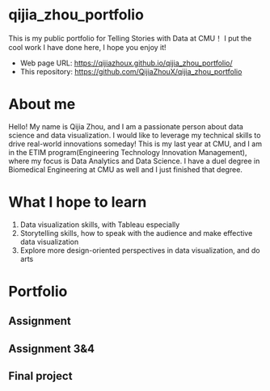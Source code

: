 # qijia_zhou_portfolio
This is my public portfolio for Telling Stories with Data at CMU！
I put the cool work I have done here, I hope you enjoy it!

- Web page URL: https://qijiazhoux.github.io/qijia_zhou_portfolio/
- This repository: https://github.com/QijiaZhouX/qijia_zhou_portfolio

# About me
Hello! My name is Qijia Zhou, and I am a passionate person about data science and data visualization. I would like to leverage my technical skills to drive real-world innovations someday! This is my last year at CMU, and I am in the ETIM program(Engineering Technology Innovation Management), where my focus is Data Analytics and Data Science. I have a duel degree in Biomedical Engineering at CMU as well and I just finished that degree. 

# What I hope to learn
1. Data visualization skills, with Tableau especially
2. Storytelling skills, how to speak with the audience and make effective data visualization
3. Explore more design-oriented perspectives in data visualization, and do arts

# Portfolio



## Assignment

## Assignment 3&4

## Final project

